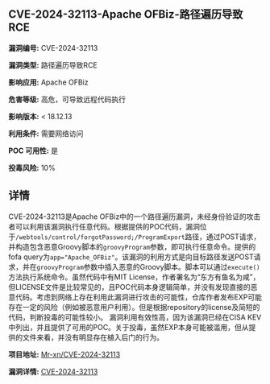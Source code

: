 ## CVE-2024-32113-Apache OFBiz-路径遍历导致RCE

**漏洞编号:** CVE-2024-32113

**漏洞类型:** 路径遍历导致RCE

**影响应用:** Apache OFBiz

**危害等级:** 高危，可导致远程代码执行

**影响版本:** < 18.12.13

**利用条件:** 需要网络访问

**POC 可用性:** 是

**投毒风险:** 10%

## 详情

CVE-2024-32113是Apache OFBiz中的一个路径遍历漏洞，未经身份验证的攻击者可以利用该漏洞执行任意代码。根据提供的POC代码，漏洞位于`/webtools/control/forgotPassword;/ProgramExport`路径，通过POST请求，并构造包含恶意Groovy脚本的`groovyProgram`参数，即可执行任意命令。提供的fofa query为`app="Apache_OFBiz"`。该漏洞的利用方式是向目标路径发送POST请求，并在`groovyProgram`参数中插入恶意的Groovy脚本。脚本可以通过`execute()`方法执行系统命令。虽然代码中有MIT License，作者署名为“东方有鱼名为咸”，但LICENSE文件是比较常见的，且POC代码本身逻辑简单，并没有发现直接的恶意代码。考虑到网络上存在利用此漏洞进行攻击的可能性，仓库作者发布EXP可能存在一定的风险（例如被恶意用户利用）。但是根据repository的license及简短的代码，判断投毒的可能性较小。 漏洞利用有效性高，因为该漏洞已经在CISA KEV中列出，并且提供了可用的POC。关于投毒，虽然EXP本身可能被滥用，但从提供的文件来看，并没有明显存在植入后门的行为。

**项目地址:** [Mr-xn/CVE-2024-32113](https://github.com/Mr-xn/CVE-2024-32113)

**漏洞详情:** [CVE-2024-32113](https://nvd.nist.gov/vuln/detail/CVE-2024-32113)